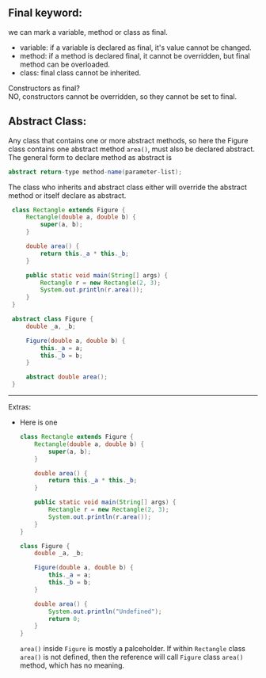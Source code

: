 ## Final keyword:

we can mark a variable, method or class as final.

- variable: if a variable is declared as final, it's value cannot be changed.
- method: if a method is declared final, it cannot be overridden, but final method can be overloaded.
- class: final class cannot be inherited.

Constructors as final?  
NO, constructors cannot be overridden, so they cannot be set to final.

## Abstract Class:

Any class that contains one or more abstract methods, so here the Figure class contains one abstract method `area()`, must also be declared abstract.  
The general form to declare method as abstract is

```java
abstract return-type method-name(parameter-list);
```

The class who inherits and abstract class either will override the abstract method or itself declare as abstract.

```java
 class Rectangle extends Figure {
     Rectangle(double a, double b) {
         super(a, b);
     }

     double area() {
         return this._a * this._b;
     }

     public static void main(String[] args) {
         Rectangle r = new Rectangle(2, 3);
         System.out.println(r.area());
     }
 }

 abstract class Figure {
     double _a, _b;

     Figure(double a, double b) {
         this._a = a;
         this._b = b;
     }

     abstract double area();
 }
```

---

Extras:

- Here is one

  ```java
  class Rectangle extends Figure {
      Rectangle(double a, double b) {
          super(a, b);
      }

      double area() {
          return this._a * this._b;
      }

      public static void main(String[] args) {
          Rectangle r = new Rectangle(2, 3);
          System.out.println(r.area());
      }
  }

  class Figure {
      double _a, _b;

      Figure(double a, double b) {
          this._a = a;
          this._b = b;
      }

      double area() {
          System.out.println("Undefined");
          return 0;
      }
  }
  ```

  `area()` inside `Figure` is mostly a palceholder. If within `Rectangle` class `area()` is not defined, then the reference will call `Figure` class `area()` method, which has no meaning.
